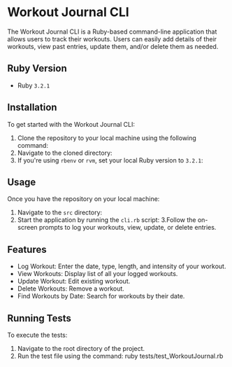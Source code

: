 # Workout Journal CLI

The Workout Journal CLI is a Ruby-based command-line application that allows users to track their workouts. Users can easily add details of their workouts, view past entries, update them, and/or delete them as needed.

## Ruby Version

- Ruby `3.2.1`

## Installation

To get started with the Workout Journal CLI:

1. Clone the repository to your local machine using the following command:
2. Navigate to the cloned directory:
3. If you're using `rbenv` or `rvm`, set your local Ruby version to `3.2.1`:

## Usage

Once you have the repository on your local machine:

1. Navigate to the `src` directory:
2. Start the application by running the `cli.rb` script:
3.Follow the on-screen prompts to log your workouts, view, update, or delete entries.

## Features
- Log Workout:  Enter the date, type, length, and intensity of your workout.
- View Workouts: Display list of all your logged workouts.
- Update Workout: Edit existing workout.
- Delete Workouts:  Remove a workout.
- Find Workouts by Date: Search for workouts by their date.

## Running Tests
To execute the tests:

1. Navigate to the root directory of the project.
2. Run the test file using the command: ruby tests/test_WorkoutJournal.rb
